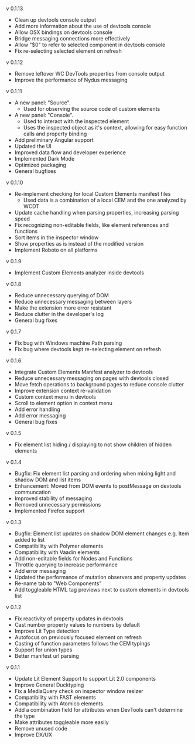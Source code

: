 v 0.1.13

- Clean up devtools console output
- Add more information about the use of devtools console
- Allow OSX bindings on devtools console
- Bridge messaging connections more effectively
- Allow "$0" to refer to selected component in devtools console
- Fix re-selecting selected element on refresh

v 0.1.12

- Remove leftover WC DevTools properties from console output
- Improve the performance of Nydus messaging

v 0.1.11

- A new panel: "Source".
    - Used for observing the source code of custom elements
- A new panel: "Console".
    - Used to interact with the inspected element
    - Uses the inspected object as it's context, allowing for easy function calls and property binding
- Add preliminary Angular support
- Updated the UI
- Improved data flow and developer experience
- Implemented Dark Mode
- Optimized packaging
- General bugfixes

v 0.1.10

- Re-implement checking for local Custom Elements manifest files
    - Used data is a combination of a local CEM and the one analyzed by WCDT
- Update cache handling when parsing properties, increasing parsing speed
- Fix recognizing non-editable fields, like element references and functions
- Sort items in the inspector window
- Show properties as is instead of the modified version
- Implement Roboto on all platforms

v 0.1.9

- Implement Custom Elements analyzer inside devtools

v 0.1.8

- Reduce unnecessary querying of DOM
- Reduce unnecessary messaging between layers
- Make the extension more error resistant
- Reduce clutter in the developer's log
- General bug fixes

v 0.1.7

- Fix bug with Windows machine Path parsing
- Fix bug where devtools kept re-selecting element on refresh

v 0.1.6

- Integrate Custom Elements Manifest analyzer to devtools
- Reduce unnecessary messaging on pages with devtools closed
- Move fetch operations to background pages to reduce console clutter
- Improve extension context re-validation
- Custom context menu in devtools
- Scroll to element option in context menu
- Add error handling
- Add error messaging
- General bug fixes

v 0.1.5

- Fix element list hiding / displaying to not show children of hidden elements

v 0.1.4

- Bugfix: Fix element list parsing and ordering when mixing light and shadow DOM and list items
- Enhancement: Moved from DOM events to postMessage on devtools communcation
- Improved stability of messaging
- Removed unnecessary permissions
- Implemented Firefox support

v 0.1.3

- Bugfix: Element list updates on shadow DOM element changes e.g. Item added to list
- Compatibility with Polymer elements
- Compatibility with Vaadin elements
- Add non-editable fields for Nodes and Functions
- Throttle querying to increase performance
- Add error messaging
- Updated the performance of mutation observers and property updates
- Re-name tab to "Web Components"
- Add toggleable HTML tag previews next to custom elements in devtools list

v 0.1.2

- Fix reactivity of property updates in devtools
- Cast number property values to numbers by default
- Improve Lit Type detection
- Autofocus on previously focused element on refresh 
- Casting of function parameters follows the CEM typings
- Support for union types
- Better manifest url parsing

v 0.1.1

- Update Lit Element Support to support Lit 2.0 components
- Improve General Ducktyping
- Fix a MediaQuery check on inspector window resizer
- Compatibility with FAST elements
- Compatibility with Atomico elements
- Add a combination field for attributes when DevTools can't determine the type
- Make attributes toggleable more easily
- Remove unused code
- Improve DX/UX
